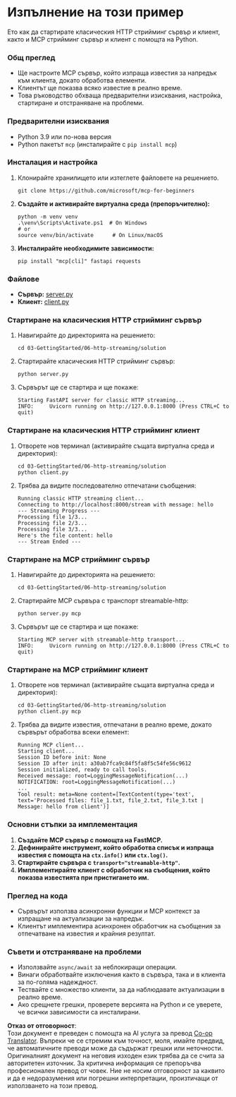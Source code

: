 <!--
CO_OP_TRANSLATOR_METADATA:
{
  "original_hash": "67ecbca6a060477ded3e13ddbeba64f7",
  "translation_date": "2025-08-18T21:20:44+00:00",
  "source_file": "03-GettingStarted/06-http-streaming/solution/python/README.md",
  "language_code": "bg"
}
-->
# Изпълнение на този пример

Ето как да стартирате класическия HTTP стрийминг сървър и клиент, както и MCP стрийминг сървър и клиент с помощта на Python.

### Общ преглед

- Ще настроите MCP сървър, който изпраща известия за напредък към клиента, докато обработва елементи.
- Клиентът ще показва всяко известие в реално време.
- Това ръководство обхваща предварителни изисквания, настройка, стартиране и отстраняване на проблеми.

### Предварителни изисквания

- Python 3.9 или по-нова версия
- Python пакетът `mcp` (инсталирайте с `pip install mcp`)

### Инсталация и настройка

1. Клонирайте хранилището или изтеглете файловете на решението.

   ```pwsh
   git clone https://github.com/microsoft/mcp-for-beginners
   ```

1. **Създайте и активирайте виртуална среда (препоръчително):**

   ```pwsh
   python -m venv venv
   .\venv\Scripts\Activate.ps1  # On Windows
   # or
   source venv/bin/activate      # On Linux/macOS
   ```

1. **Инсталирайте необходимите зависимости:**

   ```pwsh
   pip install "mcp[cli]" fastapi requests
   ```

### Файлове

- **Сървър:** [server.py](../../../../../../03-GettingStarted/06-http-streaming/solution/python/server.py)
- **Клиент:** [client.py](../../../../../../03-GettingStarted/06-http-streaming/solution/python/client.py)

### Стартиране на класическия HTTP стрийминг сървър

1. Навигирайте до директорията на решението:

   ```pwsh
   cd 03-GettingStarted/06-http-streaming/solution
   ```

2. Стартирайте класическия HTTP стрийминг сървър:

   ```pwsh
   python server.py
   ```

3. Сървърът ще се стартира и ще покаже:

   ```
   Starting FastAPI server for classic HTTP streaming...
   INFO:     Uvicorn running on http://127.0.0.1:8000 (Press CTRL+C to quit)
   ```

### Стартиране на класическия HTTP стрийминг клиент

1. Отворете нов терминал (активирайте същата виртуална среда и директория):

   ```pwsh
   cd 03-GettingStarted/06-http-streaming/solution
   python client.py
   ```

2. Трябва да видите последователно отпечатани съобщения:

   ```text
   Running classic HTTP streaming client...
   Connecting to http://localhost:8000/stream with message: hello
   --- Streaming Progress ---
   Processing file 1/3...
   Processing file 2/3...
   Processing file 3/3...
   Here's the file content: hello
   --- Stream Ended ---
   ```

### Стартиране на MCP стрийминг сървър

1. Навигирайте до директорията на решението:
   ```pwsh
   cd 03-GettingStarted/06-http-streaming/solution
   ```
2. Стартирайте MCP сървъра с транспорт streamable-http:
   ```pwsh
   python server.py mcp
   ```
3. Сървърът ще се стартира и ще покаже:
   ```
   Starting MCP server with streamable-http transport...
   INFO:     Uvicorn running on http://127.0.0.1:8000 (Press CTRL+C to quit)
   ```

### Стартиране на MCP стрийминг клиент

1. Отворете нов терминал (активирайте същата виртуална среда и директория):
   ```pwsh
   cd 03-GettingStarted/06-http-streaming/solution
   python client.py mcp
   ```
2. Трябва да видите известия, отпечатани в реално време, докато сървърът обработва всеки елемент:
   ```
   Running MCP client...
   Starting client...
   Session ID before init: None
   Session ID after init: a30ab7fca9c84f5fa8f5c54fe56c9612
   Session initialized, ready to call tools.
   Received message: root=LoggingMessageNotification(...)
   NOTIFICATION: root=LoggingMessageNotification(...)
   ...
   Tool result: meta=None content=[TextContent(type='text', text='Processed files: file_1.txt, file_2.txt, file_3.txt | Message: hello from client')]
   ```

### Основни стъпки за имплементация

1. **Създайте MCP сървър с помощта на FastMCP.**
2. **Дефинирайте инструмент, който обработва списък и изпраща известия с помощта на `ctx.info()` или `ctx.log()`.**
3. **Стартирайте сървъра с `transport="streamable-http"`.**
4. **Имплементирайте клиент с обработчик на съобщения, който показва известията при пристигането им.**

### Преглед на кода

- Сървърът използва асинхронни функции и MCP контекст за изпращане на актуализации за напредък.
- Клиентът имплементира асинхронен обработчик на съобщения за отпечатване на известия и крайния резултат.

### Съвети и отстраняване на проблеми

- Използвайте `async/await` за неблокиращи операции.
- Винаги обработвайте изключения както в сървъра, така и в клиента за по-голяма надеждност.
- Тествайте с множество клиенти, за да наблюдавате актуализации в реално време.
- Ако срещнете грешки, проверете версията на Python и се уверете, че всички зависимости са инсталирани.

**Отказ от отговорност**:  
Този документ е преведен с помощта на AI услуга за превод [Co-op Translator](https://github.com/Azure/co-op-translator). Въпреки че се стремим към точност, моля, имайте предвид, че автоматичните преводи може да съдържат грешки или неточности. Оригиналният документ на неговия изходен език трябва да се счита за авторитетен източник. За критична информация се препоръчва професионален превод от човек. Ние не носим отговорност за каквито и да е недоразумения или погрешни интерпретации, произтичащи от използването на този превод.